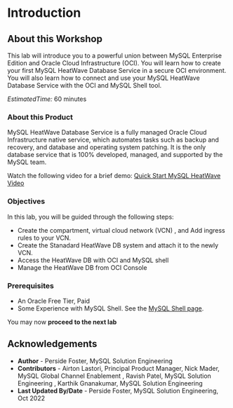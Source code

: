 # Introduction

## About this Workshop

This lab will introduce you to a powerful union between MySQL Enterprise Edition and Oracle Cloud Infrastructure (OCI). You will learn how to create your first MySQL HeatWave Database Service in a secure OCI environment. You will also learn how to connect and use your MySQL HeatWave Database Service with the OCI and MySQL Shell tool.

_EstimatedTime:_ 60 minutes

### About this Product

MySQL HeatWave Database Service is a fully managed Oracle Cloud Infrastructure native service, which automates tasks such as backup and recovery, and database and operating system patching. It is the only database service that is 100% developed, managed, and supported by the MySQL team.

Watch the following video for a brief demo:
[Quick Start MySQL HeatWave Video](https://videohub.oracle.com/media/t/1_miih0eoo)

### Objectives

In this lab, you will be guided through the following steps:

* Create the compartment, virtual cloud network (VCN) , and Add ingress rules to your VCN.
* Create the Stanadard HeatWave DB system and attach it to the newly VCN. 
* Access the HeatWave DB with OCI and MySQL shell
* Manage the HeatWave DB from OCI Console

### Prerequisites

* An Oracle Free Tier, Paid
* Some Experience with MySQL Shell. See the [MySQL Shell page](https://dev.mysql.com/doc/mysql-shell/8.0/en/).

You may now **proceed to the next lab**

## Acknowledgements

* **Author** - Perside Foster, MySQL Solution Engineering
* **Contributors** - Airton Lastori, Principal Product Manager, Nick Mader, MySQL Global Channel Enablement , Ravish Patel, MySQL Solution Engineering , Karthik Gnanakumar, MySQL Solution Engineering 
* **Last Updated By/Date** - Perside Foster, MySQL Solution Engineering, Oct 2022

